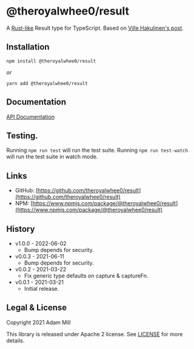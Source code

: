 # @theroyalwhee0/result
A [Rust-like](https://doc.rust-lang.org/std/result/) Result type for TypeScript. Based on [Ville Hakulinen's post](https://dev.to/duunitori/mimicing-rust-s-result-type-in-typescript-3pn1).


## Installation
`npm install @theroyalwhee0/result`

*or*

`yarn add @theroyalwhee0/result`


## Documentation
[API Documentation](https://theroyalwhee0.github.io/result/)


## Testing.
Running ```npm run test``` will run the test suite. Running ```npm run test-watch``` will run the test suite in watch mode.


## Links
- GitHub: [https://github.com/theroyalwhee0/result](https://github.com/theroyalwhee0/result)
- NPM: [https://www.npmjs.com/package/@theroyalwhee0/result](https://www.npmjs.com/package/@theroyalwhee0/result)


## History
- v1.0.0 - 2022-06-02
  - Bump depends for security.
- v0.0.3 - 2021-06-11
  - Bump depends for security.
- v0.0.2 - 2021-03-22
  - Fix generic type defaults on capture & captureFn.
- v0.0.1 - 2021-03-21
  - Initial release.


## Legal & License
Copyright 2021 Adam Mill

This library is released under Apache 2 license. See [LICENSE](https://github.com/theroyalwhee0/result/blob/master/LICENSE) for more details.

